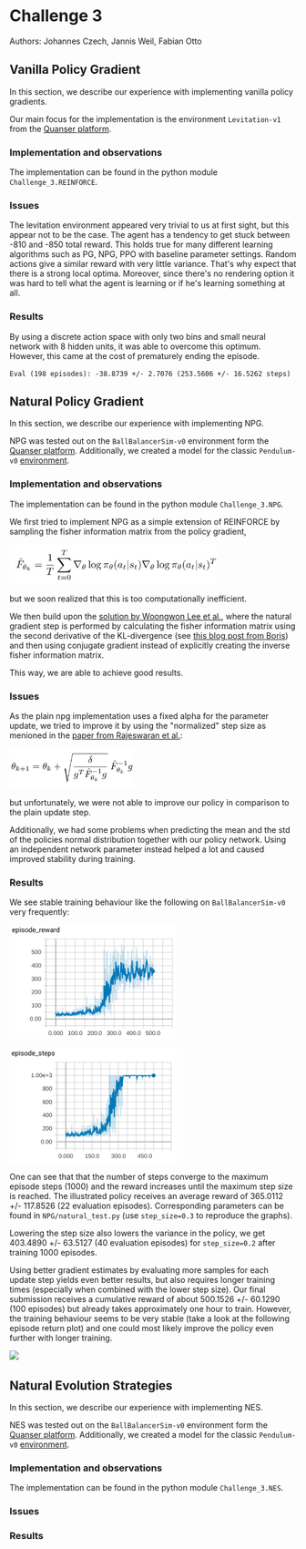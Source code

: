 # Challenge 3

Authors: Johannes Czech, Jannis Weil, Fabian Otto

## Vanilla Policy Gradient

In this section, we describe our experience with implementing vanilla policy gradients.

Our main focus for the implementation is the environment `Levitation-v1` from the [Quanser platform](https://git.ias.informatik.tu-darmstadt.de/quanser/clients).

### Implementation and observations

The implementation can be found in the python module `Challenge_3.REINFORCE`.

### Issues

The levitation environment appeared very trivial to us at first sight, but this appear not to be the case.
The agent has a tendency to get stuck between -810 and -850 total reward.
This holds true for many different learning algorithms such as PG, NPG, PPO with baseline parameter settings.
Random actions give a similar reward with very little variance.
That's why expect that there is a strong local optima.
Moreover, since there's no rendering option it was hard to tell what the agent is learning or if he's learning something 
at all.

### Results

By using a discrete action space with only two bins and small neural network with 8 hidden units, it was able to overcome
this optimum. However, this came at the cost of prematurely ending the episode.
```
Eval (198 episodes): -38.8739 +/- 2.7076 (253.5606 +/- 16.5262 steps)
```

## Natural Policy Gradient

In this section, we describe our experience with implementing NPG.

NPG was tested out on the `BallBalancerSim-v0` environment form the [Quanser platform](https://git.ias.informatik.tu-darmstadt.de/quanser/clients). Additionally, we created a model for the classic `Pendulum-v0` [environment](https://gym.openai.com/envs/Pendulum-v0/).

### Implementation and observations

The implementation can be found in the python module `Challenge_3.NPG`.

We first tried to implement NPG as a simple extension of REINFORCE by sampling the fisher information matrix from
the policy gradient, 

<img src="https://raw.githubusercontent.com/BoboDance/RL-Homework/master/Challenge_3/supplementary/fisher_information.png" height="70"></img>

but we soon realized that this is too computationally inefficient.

We then build upon the [solution by Woongwon Lee et al.](https://github.com/reinforcement-learning-kr/pg_travel/), where
the natural gradient step is performed by calculating the fisher information matrix using the second derivative of the KL-divergence
(see [this blog post from Boris](http://www.boris-belousov.net/2016/10/16/fisher-vs-KL/)) and then using conjugate gradient
instead of explicitly creating the inverse fisher information matrix.

This way, we are able to achieve good results. 

### Issues

As the plain npg implementation uses a fixed alpha for the parameter update,
we tried to improve it by using the "normalized" step size as menioned in the
[paper from Rajeswaran et al.](https://arxiv.org/pdf/1703.02660.pdf): 

<img src="https://raw.githubusercontent.com/BoboDance/RL-Homework/master/Challenge_3/supplementary/normalized_step_size.png" height="70">

but unfortunately, we were not able to improve our policy in comparison to the plain update step.

Additionally, we had some problems when predicting the mean and the std of the policies normal distribution together with
our policy network. Using an independent network parameter instead helped a lot and caused improved stability during training.

### Results

We see stable training behaviour like the following on `BallBalancerSim-v0` very frequently:

<img src="https://raw.githubusercontent.com/BoboDance/RL-Homework/master/Challenge_3/supplementary/npg_episode_reward.png" height="200"></img>

<img src="https://raw.githubusercontent.com/BoboDance/RL-Homework/master/Challenge_3/supplementary/npg_episode_steps.png" height="200"></img>

One can see that that the number of steps converge to the maximum episode steps (1000) and the reward increases until the maximum step size
is reached. The illustrated policy receives an average reward of 365.0112 +/- 117.8526 (22 evaluation episodes).
Corresponding parameters can be found in `NPG/natural_test.py` (use `step_size=0.3` to reproduce the graphs).

Lowering the step size also lowers the variance in the policy, we get 403.4890 +/- 63.5127 (40 evaluation episodes) for 
`step_size=0.2` after training 1000 episodes.

Using better gradient estimates by evaluating more samples for each update step yields even better results, but also requires
longer training times (especially when combined with the lower step size). Our final submission receives a cumulative reward
of about 500.1526 +/- 60.1290 (100 episodes) but already takes approximately one hour to train. However, the training
behaviour seems to be very stable (take a look at the following episode return plot) and one could most likely improve the policy even further with longer training.

<img src="https://raw.githubusercontent.com/BoboDance/RL-Homework/master/Challenge_3/supplementary/npg_reward_submission.png" height="200"></img>

## Natural Evolution Strategies

In this section, we describe our experience with implementing NES.

NES was tested out on the `BallBalancerSim-v0` environment form the [Quanser platform](https://git.ias.informatik.tu-darmstadt.de/quanser/clients). Additionally, we created a model for the classic `Pendulum-v0` [environment](https://gym.openai.com/envs/Pendulum-v0/).

### Implementation and observations

The implementation can be found in the python module `Challenge_3.NES`.


### Issues

### Results